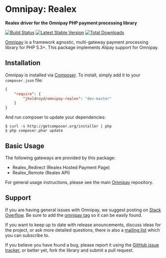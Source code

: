 # Omnipay: Realex

**Realex driver for the Omnipay PHP payment processing library**

[![Build Status](https://travis-ci.org/jholdroyd/omnipay-realex.png?branch=master)](https://travis-ci.org/jholdroyd/omnipay-realex)
[![Latest Stable Version](https://poser.pugx.org/jholdroyd/omnipay-realex/version.png)](https://packagist.org/packages/jholdroyd/omnipay-realex)
[![Total Downloads](https://poser.pugx.org/jholdroyd/omnipay-realex/d/total.png)](https://packagist.org/packages/jholdroyd/omnipay-realex)

[Omnipay](https://github.com/omnipay/omnipay) is a framework agnostic, multi-gateway payment
processing library for PHP 5.3+. This package implements Alipay support for Omnipay.


## Installation

Omnipay is installed via [Composer](http://getcomposer.org/). To install, simply add it
to your `composer.json` file:

```json
{
    "require": {
        "jholdroyd/omnipay-realex": "dev-master"
    }
}
```

And run composer to update your dependencies:

    $ curl -s http://getcomposer.org/installer | php
    $ php composer.phar update

## Basic Usage

The following gateways are provided by this package:


* Realex_Redirect (Realex Hosted Payment Page)
* Realex_Remote (Realex API)

For general usage instructions, please see the main [Omnipay](https://github.com/omnipay/omnipay)
repository.

## Support

If you are having general issues with Omnipay, we suggest posting on
[Stack Overflow](http://stackoverflow.com/). Be sure to add the
[omnipay tag](http://stackoverflow.com/questions/tagged/omnipay) so it can be easily found.

If you want to keep up to date with release anouncements, discuss ideas for the project,
or ask more detailed questions, there is also a [mailing list](https://groups.google.com/forum/#!forum/omnipay) which
you can subscribe to.

If you believe you have found a bug, please report it using the [GitHub issue tracker](https://github.com/jholdroyd/omnipay-realex/issues),
or better yet, fork the library and submit a pull request.
